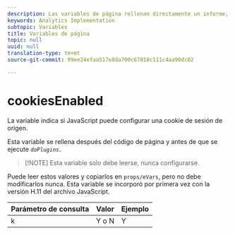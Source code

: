 ```yaml
---
description: Las variables de página rellenan directamente un informe, como pageName, Props de lista, Variables de lista, etc.
keywords: Analytics Implementation
subtopic: Variables
title: Variables de página
topic: null
uuid: null
translation-type: tm+mt
source-git-commit: 99ee24efaa517e8da700c67818c111c4aa90dc02

---
```





# cookiesEnabled

La variable indica si JavaScript puede configurar una cookie de sesión de origen.


<!-- 

cookiesenabled.xml

 -->

Esta variable se rellena después del código de página y antes de que se ejecute *`doPlugins`*.

> [!NOTE] Esta variable solo debe leerse, nunca configurarse.

Puede leer estos valores y copiarlos en `props/eVars`, pero no debe modificarlos nunca. Esta variable se incorporó por primera vez con la versión H.11 del archivo JavaScript.

| Parámetro de consulta | Valor | Ejemplo |
|---|---|---|
| k | Y o N | Y |
